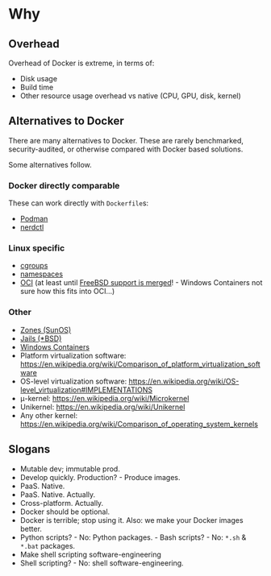 Why
===

## Overhead

Overhead of Docker is extreme, in terms of:

  - Disk usage
  - Build time
  - Other resource usage overhead vs native (CPU, GPU, disk, kernel)

## Alternatives to Docker

There are many alternatives to Docker.
These are rarely benchmarked, security-audited, or otherwise compared with Docker based solutions.

Some alternatives follow.

### Docker directly comparable

These can work directly with `Dockerfile`s:

  - [Podman](https://podman.io)
  - [nerdctl](https://github.com/containerd/nerdctl)

### Linux specific

  - [cgroups](https://en.wikipedia.org/wiki/Cgroups)
  - [namespaces](https://en.wikipedia.org/wiki/Linux_namespaces)
  - [OCI](https://en.wikipedia.org/wiki/Open_Container_Initiative) (at least until [FreeBSD support is merged](https://github.com/opencontainers/wg-freebsd-runtime)! - Windows Containers not sure how this fits into OCI…)

### Other

  - [Zones (SunOS)](https://en.wikipedia.org/wiki/Solaris_Containers)
  - [Jails (*BSD)](https://en.wikipedia.org/wiki/FreeBSD_jail)
  - [Windows Containers](https://learn.microsoft.com/en-us/virtualization/windowscontainers/about/)
  - Platform virtualization software: https://en.wikipedia.org/wiki/Comparison_of_platform_virtualization_software
  - OS-level virtualization software: https://en.wikipedia.org/wiki/OS-level_virtualization#IMPLEMENTATIONS
  - μ-kernel: https://en.wikipedia.org/wiki/Microkernel
  - Unikernel: https://en.wikipedia.org/wiki/Unikernel
  - Any other kernel: https://en.wikipedia.org/wiki/Comparison_of_operating_system_kernels

## Slogans

  - Mutable dev; immutable prod.
  - Develop quickly. Production? - Produce images.
  - PaaS. Native.
  - PaaS. Native. Actually.
  - Cross-platform. Actually.
  - Docker should be optional.
  - Docker is terrible; stop using it. Also: we make your Docker images better.
  - Python scripts? - No: Python packages. - Bash scripts? - No: `*.sh` & `*.bat` packages.
  - Make shell scripting software-engineering
  - Shell scripting? - No: shell software-engineering.
